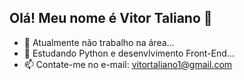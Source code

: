 ## Olá! Meu nome é Vitor Taliano 👋

- 🔭 Atualmente não trabalho na área...
- 🌱 Estudando Python e desenvlvimento Front-End...
- 📫 Contate-me no e-mail: vitortaliano1@gmail.com
